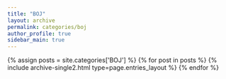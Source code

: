 ```yaml
---
title: "BOJ"
layout: archive
permalink: categories/boj
author_profile: true
sidebar_main: true
---
```


{% assign posts = site.categories['BOJ'] %}
{% for post in posts %} {% include archive-single2.html type=page.entries_layout %} {% endfor %}